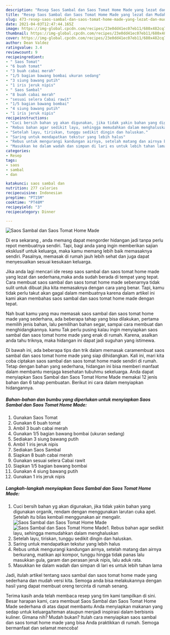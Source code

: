 ```yaml
---
description: "Resep Saos Sambal dan Saos Tomat Home Made yang lezat dan Mudah Dibuat"
title: "Resep Saos Sambal dan Saos Tomat Home Made yang lezat dan Mudah Dibuat"
slug: 473-resep-saos-sambal-dan-saos-tomat-home-made-yang-lezat-dan-mudah-dibuat
date: 2021-04-03T12:47:44.165Z
image: https://img-global.cpcdn.com/recipes/23e0dd41ec07eb11/680x482cq70/saos-sambal-dan-saos-tomat-home-made-foto-resep-utama.jpg
thumbnail: https://img-global.cpcdn.com/recipes/23e0dd41ec07eb11/680x482cq70/saos-sambal-dan-saos-tomat-home-made-foto-resep-utama.jpg
cover: https://img-global.cpcdn.com/recipes/23e0dd41ec07eb11/680x482cq70/saos-sambal-dan-saos-tomat-home-made-foto-resep-utama.jpg
author: Dean Valdez
ratingvalue: 3.4
reviewcount: 9
recipeingredient:
- " Saos Tomat"
- "6 buah tomat"
- "3 buah cabai merah"
- "1/5 bagian bawang bombai ukuran sedang"
- "3 siung bawang putih"
- "1 iris jeruk nipis"
- " Saos Sambal"
- "8 buah cabai merah"
- "sesuai selera Cabai rawit"
- "1/5 bagian bawang bombai"
- "4 siung bawang putih"
- "1 iris jeruk nipis"
recipeinstructions:
- "Cuci bersih bahan yg akan digunakan, jika tidak yakin bahan yang digunakan organik, rendam dengan menggunakan larutan cuka apel. Setelah itu bilas kembali menggunakan air mengalir."
- "Rebus bahan agar sedikit layu, sehingga memudahkan dalam menghaluskan"
- "Setelah layu, tiriskan, tunggu sedikit dingin dan haluskan."
- "Saring untuk mendapatkan tekstur yang lebih halus"
- "Rebus untuk mengurangi kandungan airnya, setelah matang dan airnya berkurang, matikan api kompor, tunggu hingga tidak panas lalu masukkan gula, garam dan perasan jeruk nipis, lalu aduk rata."
- "Masukkan ke dalam wadah dan simpan di lari es untuk lebih tahan lama"
categories:
- Resep
tags:
- saos
- sambal
- dan

katakunci: saos sambal dan 
nutrition: 277 calories
recipecuisine: Indonesian
preptime: "PT15M"
cooktime: "PT48M"
recipeyield: "3"
recipecategory: Dinner

---
```



![Saos Sambal dan Saos Tomat Home Made](https://img-global.cpcdn.com/recipes/23e0dd41ec07eb11/680x482cq70/saos-sambal-dan-saos-tomat-home-made-foto-resep-utama.jpg)

Di era  sekarang , anda memang dapat mengorder hidangan jadi tanpa perlu repot membuatnya sendiri. Tapi, bagi anda yang ingin memberikan sajian eksklusif untuk keluarga, maka kamu memang lebih baik memasaknya sendiri. Pasalnya, memasak di rumah jauh lebih sehat dan juga dapat menyesuaikan sesuai kesukaan keluarga.

Jika anda lagi mencari ide resep saos sambal dan saos tomat home made yang lezat dan sederhana,maka anda sudah berada di tempat yang tepat. Cara membuat saos sambal dan saos tomat home made  sebenarnya tidak sulit untuk dibuat jika kita memasaknya dengan cara yang benar. Tapi, kamu tidak perlu takut akan gagal dalam membuatnya 
karena dalam artikel ini kami akan membahas saos sambal dan saos tomat home made dengan tepat.  



Nah buat kamu yang mau memasak saos sambal dan saos tomat home made yang sederhana, ada beberapa tahap yang bisa dilakukan, pertama memilih jenis bahan, lalu pemilihan bahan segar, sampai cara membuat dan menghidangkannya. kamu Tak perlu pusing kalau ingin menyiapkan saos sambal dan saos tomat home made yang enak di rumah. Karena, asalkan anda  tahu triknya, maka hidangan ini dapat jadi suguhan yang istimewa.

Di bawah ini, ada beberapa tips dan trik dalam memasak caramembuat saos sambal dan saos tomat home made yang siap dihidangkan. Kali ini, mari kita coba ciptakan saos sambal dan saos tomat home made sendiri di rumah. Tetap dengan bahan yang sederhana, hidangan ini bisa memberi manfaat dalam membantu menjaga kesehatan tubuhmu sekeluarga. Anda dapat menyiapkan Saos Sambal dan Saos Tomat Home Made memakai 12 jenis bahan dan 6 tahap pembuatan. Berikut ini cara dalam menyiapkan hidangannya.

<!--inarticleads1-->

##### Bahan-bahan dan bumbu yang diperlukan untuk menyiapkan Saos Sambal dan Saos Tomat Home Made:

1. Gunakan  Saos Tomat
1. Gunakan 6 buah tomat
1. Ambil 3 buah cabai merah
1. Gunakan 1/5 bagian bawang bombai (ukuran sedang)
1. Sediakan 3 siung bawang putih
1. Ambil 1 iris jeruk nipis
1. Sediakan  Saos Sambal
1. Siapkan 8 buah cabai merah
1. Gunakan sesuai selera Cabai rawit
1. Siapkan 1/5 bagian bawang bombai
1. Gunakan 4 siung bawang putih
1. Gunakan 1 iris jeruk nipis




<!--inarticleads2-->

##### Langkah-langkah menyiapkan Saos Sambal dan Saos Tomat Home Made:

1. Cuci bersih bahan yg akan digunakan, jika tidak yakin bahan yang digunakan organik, rendam dengan menggunakan larutan cuka apel. Setelah itu bilas kembali menggunakan air mengalir.
<img src="https://img-global.cpcdn.com/steps/0713040c64663114/160x128cq70/saos-sambal-dan-saos-tomat-home-made-langkah-memasak-1-foto.jpg" alt="Saos Sambal dan Saos Tomat Home Made"><img src="https://img-global.cpcdn.com/steps/5acacdcd9b2b04f3/160x128cq70/saos-sambal-dan-saos-tomat-home-made-langkah-memasak-1-foto.jpg" alt="Saos Sambal dan Saos Tomat Home Made">1. Rebus bahan agar sedikit layu, sehingga memudahkan dalam menghaluskan
1. Setelah layu, tiriskan, tunggu sedikit dingin dan haluskan.
1. Saring untuk mendapatkan tekstur yang lebih halus
1. Rebus untuk mengurangi kandungan airnya, setelah matang dan airnya berkurang, matikan api kompor, tunggu hingga tidak panas lalu masukkan gula, garam dan perasan jeruk nipis, lalu aduk rata.
1. Masukkan ke dalam wadah dan simpan di lari es untuk lebih tahan lama




Jadi, itulah artikel tentang  saos sambal dan saos tomat home made  yang sederhana dan mudah versi kita. Semoga anda bisa melakukannya dengan hasil yang dapat membuat oreng tercinta di rumah senang. 

Terima kasih anda telah membaca resep yang tim kami tampilkan di sini. Besar harapan kami, cara membuat  Saos Sambal dan Saos Tomat Home Made sederhana di atas dapat membantu Anda menyiapkan makanan yang sedap untuk keluarga/teman ataupun menjadi inspirasi dalam berbisnis kuliner. Gimana nih? Mudah bukan? Itulah cara menyiapkan saos sambal dan saos tomat home made yang bisa Anda praktikkan di rumah. Semoga bermanfaat dan selamat mencoba!

